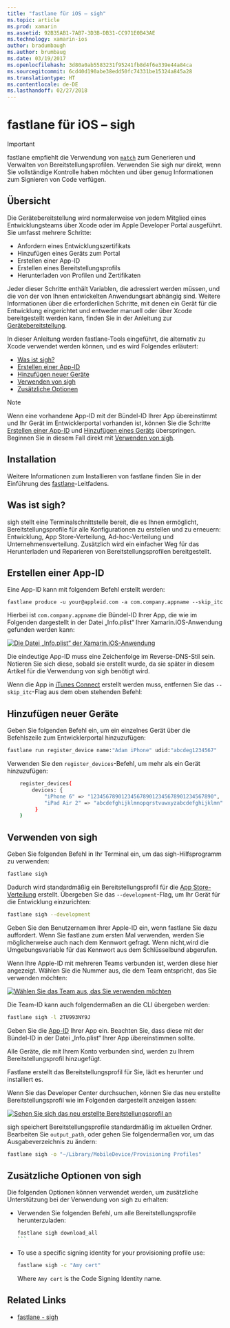 ```yaml
---
title: "fastlane für iOS – sigh"
ms.topic: article
ms.prod: xamarin
ms.assetid: 92B35AB1-7AB7-3D3B-DB31-CC971E0B43AE
ms.technology: xamarin-ios
author: bradumbaugh
ms.author: brumbaug
ms.date: 03/19/2017
ms.openlocfilehash: 3d80a0ab5583231f95241fb8d4f6e339e44a84ca
ms.sourcegitcommit: 6cd40d190abe38edd50fc74331be15324a845a28
ms.translationtype: HT
ms.contentlocale: de-DE
ms.lasthandoff: 02/27/2018
---
```

# <a name="fastlane-for-ios--sigh"></a>fastlane für iOS – sigh

> [!IMPORTANT]
> fastlane empfiehlt die Verwendung von [`match`](~/ios/deploy-test/provisioning/fastlane/match.md) zum Generieren und Verwalten von Bereitstellungsprofilen. Verwenden Sie sigh nur direkt, wenn Sie vollständige Kontrolle haben möchten und über genug Informationen zum Signieren von Code verfügen.

## <a name="overview"></a>Übersicht

Die Gerätebereitstellung wird normalerweise von jedem Mitglied eines Entwicklungsteams über Xcode oder im Apple Developer Portal ausgeführt. Sie umfasst mehrere Schritte:

- Anfordern eines Entwicklungszertifikats
- Hinzufügen eines Geräts zum Portal
- Erstellen einer App-ID
- Erstellen eines Bereitstellungsprofils
- Herunterladen von Profilen und Zertifikaten

Jeder dieser Schritte enthält Variablen, die adressiert werden müssen, und die von der von Ihnen entwickelten Anwendungsart abhängig sind. Weitere Informationen über die erforderlichen Schritte, mit denen ein Gerät für die Entwicklung eingerichtet und entweder manuell oder über Xcode bereitgestellt werden kann, finden Sie in der Anleitung zur [Gerätebereitstellung](~/ios/get-started/installation/device-provisioning/index.md).

In dieser Anleitung werden fastlane-Tools eingeführt, die alternativ zu Xcode verwendet werden können, und es wird Folgendes erläutert:

- [Was ist sigh?](#whatissigh)
- [Erstellen einer App-ID](#appid)
- [Hinzufügen neuer Geräte](#newdevices)
- [Verwenden von sigh](#using)
- [Zusätzliche Optionen](#options)

> [!NOTE]
> Wenn eine vorhandene App-ID mit der Bündel-ID Ihrer App übereinstimmt und Ihr Gerät im Entwicklerportal vorhanden ist, können Sie die Schritte [Erstellen einer App-ID](#appid) und [Hinzufügen eines Geräts](#newdevices) überspringen. Beginnen Sie in diesem Fall direkt mit [Verwenden von sigh](#using).

## <a name="installation"></a>Installation

Weitere Informationen zum Installieren von fastlane finden Sie in der Einführung des [fastlane](~/ios/deploy-test/provisioning/fastlane/index.md#Installation)-Leitfadens.

<a name="whatissigh" />

## <a name="what-is-sigh"></a>Was ist sigh?

sigh stellt eine Terminalschnittstelle bereit, die es Ihnen ermöglicht, Bereitstellungsprofile für alle Konfigurationen zu erstellen und zu erneuern: Entwicklung, App Store-Verteilung, Ad-hoc-Verteilung und Unternehmensverteilung. Zusätzlich wird ein einfacher Weg für das Herunterladen und Reparieren von Bereitstellungsprofilen bereitgestellt.

<a name="appid" />

## <a name="creating-an-app-id"></a>Erstellen einer App-ID

Eine App-ID kann mit folgendem Befehl erstellt werden:

    fastlane produce -u your@appleid.com -a com.company.appname --skip_itc

Hierbei ist `com.company.appname` die Bündel-ID Ihrer App, die wie im Folgenden dargestellt in der Datei „Info.plist“ Ihrer Xamarin.iOS-Anwendung gefunden werden kann:

[ ![](sigh-images/fastlane-image5.png "Die Datei „Info.plist“ der Xamarin.iOS-Anwendung")](sigh-images/fastlane-image5.png)

Die eindeutige App-ID muss eine Zeichenfolge im Reverse-DNS-Stil sein. Notieren Sie sich diese, sobald sie erstellt wurde, da sie später in diesem Artikel für die Verwendung von sigh benötigt wird.

Wenn die App in [iTunes Connect](~/ios/deploy-test/app-distribution/app-store-distribution/itunesconnect.md) erstellt werden muss, entfernen Sie das `--skip_itc`-Flag aus dem oben stehenden Befehl:

<a name="newdevices" />

## <a name="adding-new-devices"></a>Hinzufügen neuer Geräte

Geben Sie folgenden Befehl ein, um ein einzelnes Gerät über die Befehlszeile zum Entwicklerportal hinzuzufügen:

```bash
fastlane run register_device name:"Adam iPhone" udid:"abcdeg1234567"
```

Verwenden Sie den `register_devices`-Befehl, um mehr als ein Gerät hinzuzufügen:

```bash
    register_devices(
        devices: {
            "iPhone 6" => "1234567890123456789012345678901234567890",
            "iPad Air 2" => "abcdefghijklmnopqrstvuwxyzabcdefghijklmn"
         }
    )
```

<a name="using" />

## <a name="using-sigh"></a>Verwenden von sigh

Geben Sie folgenden Befehl in Ihr Terminal ein, um das sigh-Hilfsprogramm zu verwenden:

```bash
fastlane sigh
```

Dadurch wird standardmäßig ein Bereitstellungsprofil für die [App Store-Verteilung](~/ios/deploy-test/app-distribution/app-store-distribution/index.md) erstellt. Übergeben Sie das `--development`-Flag, um Ihr Gerät für die Entwicklung einzurichten:

```bash
fastlane sigh --development
```

Geben Sie den Benutzernamen Ihrer Apple-ID ein, wenn fastlane Sie dazu auffordert. Wenn Sie fastlane zum ersten Mal verwenden, werden Sie möglicherweise auch nach dem Kennwort gefragt. Wenn nicht,wird die Umgebungsvariable für das Kennwort aus dem Schlüsselbund abgerufen.

Wenn Ihre Apple-ID mit mehreren Teams verbunden ist, werden diese hier angezeigt. Wählen Sie die Nummer aus, die dem Team entspricht, das Sie verwenden möchten:

[ ![](sigh-images/fastlane-image2.png "Wählen Sie das Team aus, das Sie verwenden möchten")](sigh-images/fastlane-image2.png)

Die Team-ID kann auch folgendermaßen an die CLI übergeben werden:

```bash
fastlane sigh -l 2TU993NY9J
```

Geben Sie die [App-ID](#appid) Ihrer App ein. Beachten Sie, dass diese mit der Bündel-ID in der Datei „Info.plist“ Ihrer App übereinstimmen sollte.

Alle Geräte, die mit Ihrem Konto verbunden sind, werden zu Ihrem Bereitstellungsprofil hinzugefügt.

Fastlane erstellt das Bereitstellungsprofil für Sie, lädt es herunter und installiert es.

Wenn Sie das Developer Center durchsuchen, können Sie das neu erstellte Bereitstellungsprofil wie im Folgenden dargestellt anzeigen lassen:

[ ![](sigh-images/fastlane-image10.png "Sehen Sie sich das neu erstellte Bereitstellungsprofil an")](sigh-images/fastlane-image10.png)

sigh speichert Bereitstellungsprofile standardmäßig im aktuellen Ordner. Bearbeiten Sie `output_path`, oder gehen Sie folgendermaßen vor, um das Ausgabeverzeichnis zu ändern:

```bash
fastlane sigh -o "~/Library/MobileDevice/Provisioning Profiles"
```

<a name="options" />

## <a name="sigh-additional-options"></a>Zusätzliche Optionen von sigh

Die folgenden Optionen können verwendet werden, um zusätzliche Unterstützung bei der Verwendung von sigh zu erhalten:

- Verwenden Sie folgenden Befehl, um alle Bereitstellungsprofile herunterzuladen:

    ````bash
    fastlane sigh download_all
    ```

- To use a specific signing identity for your provisioning profile use:

    ```bash
    fastlane sigh -c "Amy cert"
    ```
    
    Where `Amy cert` is the Code Signing Identity name.


## Related Links

- [fastlane - sigh](https://github.com/fastlane/fastlane/tree/master/sigh#readme)
